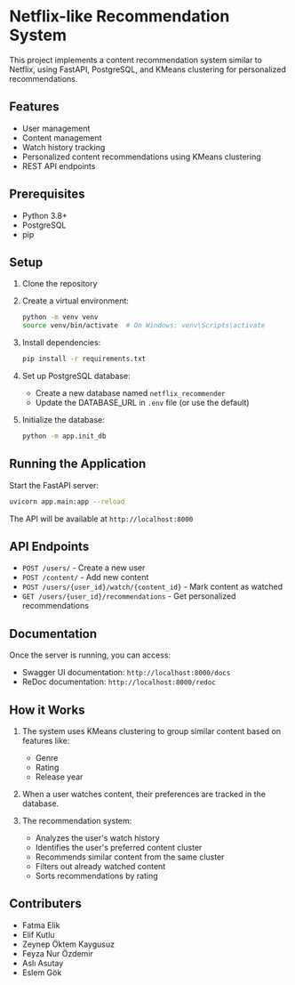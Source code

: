 # Netflix-like Recommendation System

This project implements a content recommendation system similar to Netflix, using FastAPI, PostgreSQL, and KMeans clustering for personalized recommendations.

## Features

- User management
- Content management
- Watch history tracking
- Personalized content recommendations using KMeans clustering
- REST API endpoints

## Prerequisites

- Python 3.8+
- PostgreSQL
- pip

## Setup

1. Clone the repository
2. Create a virtual environment:
   ```bash
   python -m venv venv
   source venv/bin/activate  # On Windows: venv\Scripts\activate
   ```
3. Install dependencies:
   ```bash
   pip install -r requirements.txt
   ```
4. Set up PostgreSQL database:
   - Create a new database named `netflix_recommender`
   - Update the DATABASE_URL in `.env` file (or use the default)

5. Initialize the database:
   ```bash
   python -m app.init_db
   ```

## Running the Application

Start the FastAPI server:
```bash
uvicorn app.main:app --reload
```

The API will be available at `http://localhost:8000`

## API Endpoints

- `POST /users/` - Create a new user
- `POST /content/` - Add new content
- `POST /users/{user_id}/watch/{content_id}` - Mark content as watched
- `GET /users/{user_id}/recommendations` - Get personalized recommendations

## Documentation

Once the server is running, you can access:
- Swagger UI documentation: `http://localhost:8000/docs`
- ReDoc documentation: `http://localhost:8000/redoc`

## How it Works

1. The system uses KMeans clustering to group similar content based on features like:
   - Genre
   - Rating
   - Release year

2. When a user watches content, their preferences are tracked in the database.

3. The recommendation system:
   - Analyzes the user's watch history
   - Identifies the user's preferred content cluster
   - Recommends similar content from the same cluster
   - Filters out already watched content
   - Sorts recommendations by rating

## Contributers


- Fatma Elik
- Elif Kutlu
- Zeynep Öktem Kaygusuz
- Feyza Nur Özdemir
- Aslı Asutay
- Eslem Gök

